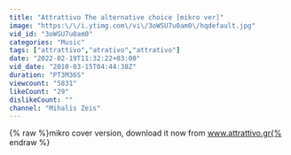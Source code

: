 ```yaml
---
title: "Attrattivo The alternative choice [mikro ver]"
image: "https:\/\/i.ytimg.com\/vi\/3oWSU7u0am0\/hqdefault.jpg"
vid_id: "3oWSU7u0am0"
categories: "Music"
tags: ["attrattivo","atrativo","attrativo"]
date: "2022-02-19T11:32:22+03:00"
vid_date: "2010-03-15T04:44:38Z"
duration: "PT3M36S"
viewcount: "5831"
likeCount: "29"
dislikeCount: ""
channel: "Mihalis Zeis"
---
```

{% raw %}mikro cover version, download it now from www.attrattivo.gr{% endraw %}
